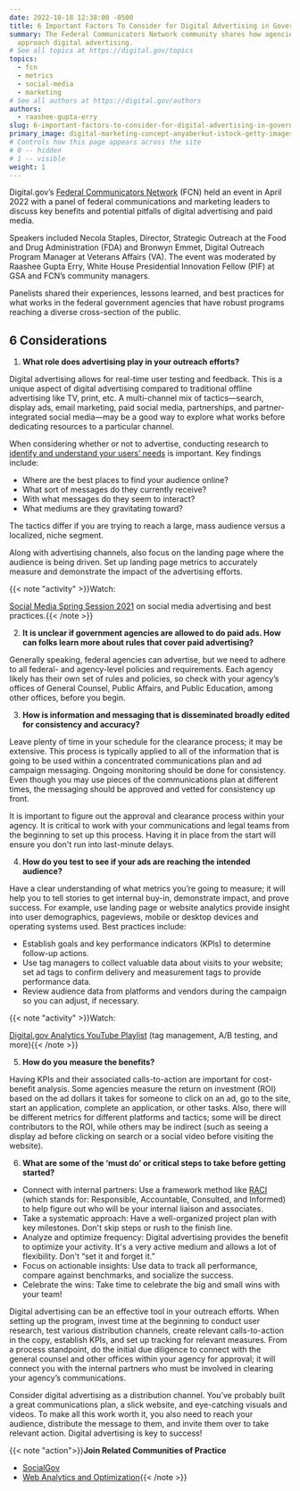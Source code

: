 ```yaml
---
date: 2022-10-18 12:38:00 -0500
title: 6 Important Factors To Consider for Digital Advertising in Government
summary: The Federal Communicators Network community shares how agencies can
  approach digital advertising.
# See all topics at https://digital.gov/topics
topics:
  - fcn
  - metrics
  - social-media
  - marketing
# See all authors at https://digital.gov/authors
authors:
  - raashee-gupta-erry
slug: 6-important-factors-to-consider-for-digital-advertising-in-government
primary_image: digital-marketing-concept-anyaberkut-istock-getty-images-1284549946
# Controls how this page appears across the site
# 0 -- hidden
# 1 -- visible
weight: 1
---
```

Digital.gov’s [Federal Communicators Network](https://digital.gov/communities/federal-communicators-network/) (FCN) held an event in April 2022 with a panel of federal communications and marketing leaders to discuss key benefits and potential pitfalls of digital advertising and paid media.

Speakers included Necola Staples, Director, Strategic Outreach at the Food and Drug Administration (FDA) and Bronwyn Emmet, Digital Outreach Program Manager at Veterans Affairs (VA). The event was moderated by Raashee Gupta Erry, White House Presidential Innovation Fellow (PIF) at GSA and FCN’s community managers.

Panelists shared their experiences, lessons learned, and best practices for what works in the federal government agencies that have robust programs reaching a diverse cross-section of the public.

## 6 Considerations

1. **What role does advertising play in your outreach efforts?**

Digital advertising allows for real-time user testing and feedback. This is a unique aspect of digital advertising compared to traditional offline advertising like TV, print, etc. A multi-channel mix of tactics—search, display ads, email marketing, paid social media, partnerships, and partner-integrated social media—may be a good way to explore what works before dedicating resources to a particular channel.

When considering whether or not to advertise, conducting research to [identify and understand your users’ needs](https://designsystem.digital.gov/design-principles/#start-with-real-user-needs) is important. Key findings include: 

* Where are the best places to find your audience online? 
* What sort of messages do they currently receive?
* With what messages do they seem to interact?
* What mediums are they gravitating toward?

The tactics differ if you are trying to reach a large, mass audience versus a localized, niche segment. 

Along with advertising channels, also focus on the landing page where the audience is being driven. Set up landing page metrics to accurately measure and demonstrate the impact of the advertising efforts.

{{< note "activity" >}}Watch:

[Social Media Spring Session 2021](https://digital.gov/event/2021/04/28/social-media-spring-session-2021/) on social media advertising and best practices.{{< /note >}}

2. **It is unclear if government agencies are allowed to do paid ads. How can folks learn more about rules that cover paid advertising?**

Generally speaking, federal agencies can advertise, but we need to adhere to all federal- and agency-level policies and requirements. Each agency likely has their own set of rules and policies, so check with your agency’s offices of General Counsel, Public Affairs, and Public Education, among other offices, before you begin.

3. **How is information and messaging that is disseminated broadly edited for consistency and accuracy?**

Leave plenty of time in your schedule for the clearance process; it may be extensive. This process is typically applied to all of the information that is going to be used within a concentrated communications plan and ad campaign messaging. Ongoing monitoring should be done for consistency. Even though you may use pieces of the communications plan at different times, the messaging should be approved and vetted for consistency up front.

It is important to figure out the approval and clearance process within your agency. It is critical to work with your communications and legal teams from the beginning to set up this process. Having it in place from the start will ensure you don't run into last-minute delays.

4. **How do you test to see if your ads are reaching the intended audience?**

Have a clear understanding of what metrics you’re going to measure; it will help you to tell stories to get internal buy-in, demonstrate impact, and prove success. For example, use landing page or website analytics provide insight into user demographics, pageviews, mobile or desktop devices and operating systems used. Best practices include:

* Establish goals and key performance indicators (KPIs) to determine follow-up actions.
* Use tag managers to collect valuable data about visits to your website; set ad tags to confirm delivery and measurement tags to provide performance data.
* Review audience data from platforms and vendors during the campaign so you can adjust, if necessary.

{{< note "activity" >}}Watch:

[Digital.gov Analytics YouTube Playlist](https://www.youtube.com/playlist?list=PLd9b-GuOJ3nEz1NYl66orgVZIu17laKba) (tag management, A/B testing, and more){{< /note >}}

5. **How do you measure the benefits?**

Having KPIs and their associated calls-to-action are important for cost-benefit analysis. Some agencies measure the return on investment (ROI) based on the ad dollars it takes for someone to click on an ad, go to the site, start an application, complete an application, or other tasks. Also, there will be different metrics for different platforms and tactics; some will be direct contributors to the ROI, while others may be indirect (such as seeing a display ad before clicking on search or a social video before visiting the website).

6. **What are some of the ‘must do’ or critical steps to take before getting started?**

* Connect with internal partners: Use a framework method like [RACI](https://en.wikipedia.org/wiki/Responsibility_assignment_matrix) (which stands for: Responsible, Accountable, Consulted, and Informed) to help figure out who will be your internal liaison and associates.
* Take a systematic approach: Have a well-organized project plan with key milestones. Don't skip steps or rush to the finish line.
* Analyze and optimize frequency: Digital advertising provides the benefit to optimize your activity. It's a very active medium and allows a lot of flexibility. Don't “set it and forget it.”
* Focus on actionable insights: Use data to track all performance, compare against benchmarks, and socialize the success.
* Celebrate the wins: Take time to celebrate the big and small wins with your team!

Digital advertising can be an effective tool in your outreach efforts. When setting up the program, invest time at the beginning to conduct user research, test various distribution channels, create relevant calls-to-action in the copy, establish KPIs, and set up tracking for relevant measures. From a process standpoint, do the initial due diligence to connect with the general counsel and other offices within your agency for approval; it will connect you with the internal partners who must be involved in clearing your agency’s communications.

Consider digital advertising as a distribution channel. You’ve probably built a great communications plan, a slick website, and eye-catching visuals and videos. To make all this work worth it, you also need to reach your audience, distribute the message to them, and invite them over to take relevant action. Digital advertising is key to success!

{{< note "action">}}**Join Related Communities of Practice**

* [SocialGov](https://digital.gov/communities/social-media/)
* [Web Analytics and Optimization](https://digital.gov/communities/web-analytics-and-optimization/){{< /note >}}